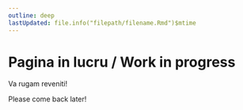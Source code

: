 ```yaml
---
outline: deep
lastUpdated: file.info("filepath/filename.Rmd")$mtime
---
```

# Pagina in lucru / Work in progress

Va rugam reveniti!

Please come back later!